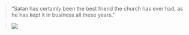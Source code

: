 > “Satan has certainly been the best friend the church has ever had, as he has kept it in business all these years.”

> <img src="https://i.pinimg.com/564x/c2/d0/e6/c2d0e6a9aa197aea7d052843bda4f0c7.jpg"/>

